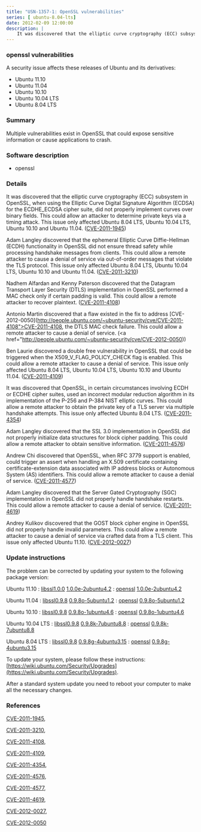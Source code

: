 ```yaml
---
title: "USN-1357-1: OpenSSL vulnerabilities"
series: [ ubuntu-8.04-lts]
date: 2012-02-09 12:00:00
description: |
    It was discovered that the elliptic curve cryptography (ECC) subsystem in OpenSSL, when using the Elliptic Curve Digital Signature Algorithm (ECDSA) for the ECDHE_ECDSA cipher suite, did not properly implement curves over binary fields. This could allow an attacker to determine private keys via a timing attack. This issue only affected Ubuntu 8.04 LTS, Ubuntu 10.04 LTS, Ubuntu 10.10 and Ubuntu 11.04. ([CVE-2011-1945](http://people.ubuntu.com/~ubuntu-security/cve/CVE-2011-1945))
--- 
```

 
 


### openssl vulnerabilities

A security issue affects these releases of Ubuntu and its derivatives:

* Ubuntu 11.10
* Ubuntu 11.04
* Ubuntu 10.10
* Ubuntu 10.04 LTS
* Ubuntu 8.04 LTS

### Summary

Multiple vulnerabilities exist in OpenSSL that could expose sensitive information or cause applications to crash.

### Software description

* openssl 

### Details

It was discovered that the elliptic curve cryptography (ECC) subsystem in OpenSSL, when using the Elliptic Curve Digital Signature Algorithm (ECDSA) for the ECDHE_ECDSA cipher suite, did not properly implement curves over binary fields. This could allow an attacker to determine private keys via a timing attack. This issue only affected Ubuntu 8.04 LTS, Ubuntu 10.04 LTS, Ubuntu 10.10 and Ubuntu 11.04. ([CVE-2011-1945](http://people.ubuntu.com/~ubuntu-security/cve/CVE-2011-1945))

Adam Langley discovered that the ephemeral Elliptic Curve Diffie-Hellman (ECDH) functionality in OpenSSL did not ensure thread safety while processing handshake messages from clients. This could allow a remote attacker to cause a denial of service via out-of-order messages that violate the TLS protocol. This issue only affected Ubuntu 8.04 LTS, Ubuntu 10.04 LTS, Ubuntu 10.10 and Ubuntu 11.04. ([CVE-2011-3210](http://people.ubuntu.com/~ubuntu-security/cve/CVE-2011-3210))

Nadhem Alfardan and Kenny Paterson discovered that the Datagram Transport Layer Security (DTLS) implementation in OpenSSL performed a MAC check only if certain padding is valid. This could allow a remote attacker to recover plaintext. ([CVE-2011-4108](http://people.ubuntu.com/~ubuntu-security/cve/CVE-2011-4108))

Antonio Martin discovered that a flaw existed in the fix to address [CVE-2012-0050](http://people.ubuntu.com/~ubuntu-security/cve/CVE-2011-4108">CVE-2011-4108</a>, the DTLS MAC check failure. This could allow a remote attacker to cause a denial of service. (<a href="http://people.ubuntu.com/~ubuntu-security/cve/CVE-2012-0050))

Ben Laurie discovered a double free vulnerability in OpenSSL that could be triggered when the X509_V_FLAG_POLICY_CHECK flag is enabled. This could allow a remote attacker to cause a denial of service. This issue only affected Ubuntu 8.04 LTS, Ubuntu 10.04 LTS, Ubuntu 10.10 and Ubuntu 11.04. ([CVE-2011-4109](http://people.ubuntu.com/~ubuntu-security/cve/CVE-2011-4109))

It was discovered that OpenSSL, in certain circumstances involving ECDH or ECDHE cipher suites, used an incorrect modular reduction algorithm in its implementation of the P-256 and P-384 NIST elliptic curves. This could allow a remote attacker to obtain the private key of a TLS server via multiple handshake attempts. This issue only affected Ubuntu 8.04 LTS. ([CVE-2011-4354](http://people.ubuntu.com/~ubuntu-security/cve/CVE-2011-4354))

Adam Langley discovered that the SSL 3.0 implementation in OpenSSL did not properly initialize data structures for block cipher padding. This could allow a remote attacker to obtain sensitive information. ([CVE-2011-4576](http://people.ubuntu.com/~ubuntu-security/cve/CVE-2011-4576))

Andrew Chi discovered that OpenSSL, when RFC 3779 support is enabled, could trigger an assert when handling an X.509 certificate containing certificate-extension data associated with IP address blocks or Autonomous System (AS) identifiers. This could allow a remote attacker to cause a denial of service. ([CVE-2011-4577](http://people.ubuntu.com/~ubuntu-security/cve/CVE-2011-4577))

Adam Langley discovered that the Server Gated Cryptography (SGC) implementation in OpenSSL did not properly handle handshake restarts. This could allow a remote attacker to cause a denial of service. ([CVE-2011-4619](http://people.ubuntu.com/~ubuntu-security/cve/CVE-2011-4619))

Andrey Kulikov discovered that the GOST block cipher engine in OpenSSL did not properly handle invalid parameters. This could allow a remote attacker to cause a denial of service via crafted data from a TLS client. This issue only affected Ubuntu 11.10. ([CVE-2012-0027](http://people.ubuntu.com/~ubuntu-security/cve/CVE-2012-0027)) 

### Update instructions

The problem can be corrected by updating your system to the following package version:

Ubuntu 11.10
 : [libssl1.0.0](https://launchpad.net/ubuntu/+source/openssl) <span> [1.0.0e-2ubuntu4.2](https://launchpad.net/ubuntu/+source/openssl/1.0.0e-2ubuntu4.2) </span> 
 : [openssl](https://launchpad.net/ubuntu/+source/openssl) <span> [1.0.0e-2ubuntu4.2](https://launchpad.net/ubuntu/+source/openssl/1.0.0e-2ubuntu4.2) </span> 

Ubuntu 11.04
 : [libssl0.9.8](https://launchpad.net/ubuntu/+source/openssl) <span> [0.9.8o-5ubuntu1.2](https://launchpad.net/ubuntu/+source/openssl/0.9.8o-5ubuntu1.2) </span> 
 : [openssl](https://launchpad.net/ubuntu/+source/openssl) <span> [0.9.8o-5ubuntu1.2](https://launchpad.net/ubuntu/+source/openssl/0.9.8o-5ubuntu1.2) </span> 

Ubuntu 10.10
 : [libssl0.9.8](https://launchpad.net/ubuntu/+source/openssl) <span> [0.9.8o-1ubuntu4.6](https://launchpad.net/ubuntu/+source/openssl/0.9.8o-1ubuntu4.6) </span> 
 : [openssl](https://launchpad.net/ubuntu/+source/openssl) <span> [0.9.8o-1ubuntu4.6](https://launchpad.net/ubuntu/+source/openssl/0.9.8o-1ubuntu4.6) </span> 

Ubuntu 10.04 LTS
 : [libssl0.9.8](https://launchpad.net/ubuntu/+source/openssl) <span> [0.9.8k-7ubuntu8.8](https://launchpad.net/ubuntu/+source/openssl/0.9.8k-7ubuntu8.8) </span> 
 : [openssl](https://launchpad.net/ubuntu/+source/openssl) <span> [0.9.8k-7ubuntu8.8](https://launchpad.net/ubuntu/+source/openssl/0.9.8k-7ubuntu8.8) </span> 

Ubuntu 8.04 LTS
 : [libssl0.9.8](https://launchpad.net/ubuntu/+source/openssl) <span> [0.9.8g-4ubuntu3.15](https://launchpad.net/ubuntu/+source/openssl/0.9.8g-4ubuntu3.15) </span> 
 : [openssl](https://launchpad.net/ubuntu/+source/openssl) <span> [0.9.8g-4ubuntu3.15](https://launchpad.net/ubuntu/+source/openssl/0.9.8g-4ubuntu3.15) </span> 

To update your system, please follow these instructions: [https://wiki.ubuntu.com/Security/Upgrades](https://wiki.ubuntu.com/Security/Upgrades).

After a standard system update you need to reboot your computer to make all the necessary changes. 

### References

 
 [CVE-2011-1945](http://people.ubuntu.com/~ubuntu-security/cve/CVE-2011-1945), 

 [CVE-2011-3210](http://people.ubuntu.com/~ubuntu-security/cve/CVE-2011-3210), 

 [CVE-2011-4108](http://people.ubuntu.com/~ubuntu-security/cve/CVE-2011-4108), 

 [CVE-2011-4109](http://people.ubuntu.com/~ubuntu-security/cve/CVE-2011-4109), 

 [CVE-2011-4354](http://people.ubuntu.com/~ubuntu-security/cve/CVE-2011-4354), 

 [CVE-2011-4576](http://people.ubuntu.com/~ubuntu-security/cve/CVE-2011-4576), 

 [CVE-2011-4577](http://people.ubuntu.com/~ubuntu-security/cve/CVE-2011-4577), 

 [CVE-2011-4619](http://people.ubuntu.com/~ubuntu-security/cve/CVE-2011-4619), 

 [CVE-2012-0027](http://people.ubuntu.com/~ubuntu-security/cve/CVE-2012-0027), 

 [CVE-2012-0050](http://people.ubuntu.com/~ubuntu-security/cve/CVE-2012-0050)
 

